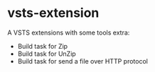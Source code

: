 # vsts-extension
A VSTS extensions with some tools extra:

- Build task for Zip
- Build task for UnZip
- Build task for send a file over HTTP protocol
